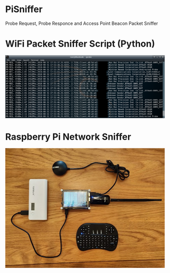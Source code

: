 # PiSniffer

Probe Request, Probe Responce and Access Point Beacon Packet Sniffer

# WiFi Packet Sniffer Script (Python)
![Packet Sniffer Script](/img/PiSniffer.png)
# Raspberry Pi Network Sniffer
![Network Sniffer](/img/PiSniffer.jpg)
